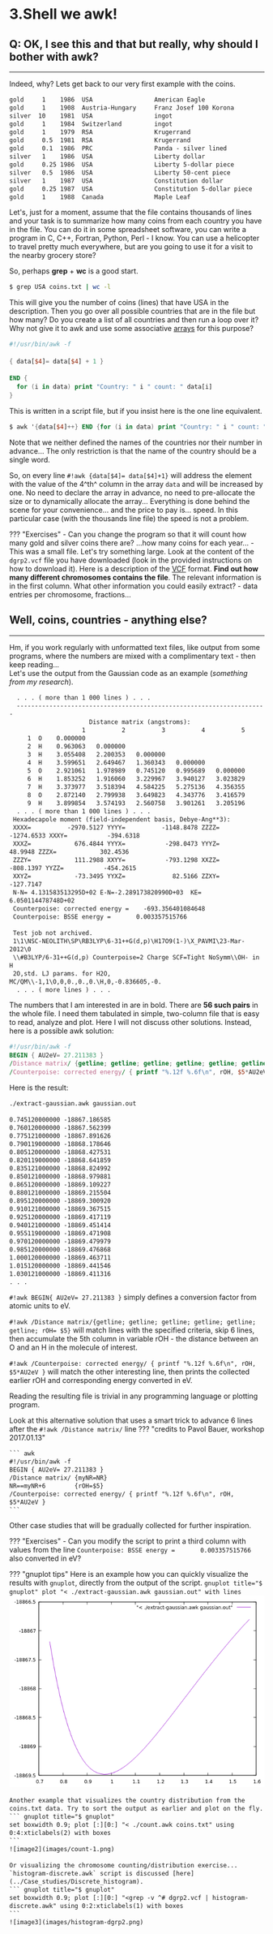 # 3.Shell we awk!

## Q: OK, I see this and that but really, why should I bother with awk?
<hr />
Indeed, why? Lets get back to our very first example with the coins.

``` text title="coins.txt"
gold     1    1986  USA                 American Eagle
gold     1    1908  Austria-Hungary     Franz Josef 100 Korona
silver  10    1981  USA                 ingot
gold     1    1984  Switzerland         ingot
gold     1    1979  RSA                 Krugerrand
gold     0.5  1981  RSA                 Krugerrand
gold     0.1  1986  PRC                 Panda - silver lined
silver   1    1986  USA                 Liberty dollar
gold     0.25 1986  USA                 Liberty 5-dollar piece
silver   0.5  1986  USA                 Liberty 50-cent piece
silver   1    1987  USA                 Constitution dollar
gold     0.25 1987  USA                 Constitution 5-dollar piece
gold     1    1988  Canada              Maple Leaf
```

Let's, just for a moment, assume that the file contains thousands of lines and your task is to summarize how many coins from each country you have in the file. 
You can do it in some spreadsheet software, you can write a program in C, C++, Fortran, Python, Perl - I know. You can use a helicopter to travel pretty much everywhere, but are you going to use it for a visit to the nearby grocery store? 

So, perhaps **grep** + **wc** is a good start. 

``` bash
$ grep USA coins.txt | wc -l
```

This will give you the number of coins (lines) that have USA in the description. Then you go over all possible countries that are in the file but how many? Do you create a list of all countries and then run a loop over it? Why not give it to awk and use some associative [arrays](http://www.gnu.org/software/gawk/manual/gawk.html#Arrays) for this purpose?

``` awk title="count.awk"
#!/usr/bin/awk -f

{ data[$4]= data[$4] + 1 }

END {
  for (i in data) print "Country: " i " count: " data[i]
}
```

This is written in a script file, but if you insist here is the one line equivalent.

``` awk
$ awk '{data[$4]++} END {for (i in data) print "Country: " i " count: " data[i]}' coins.txt
```

Note that we neither defined the names of the countries nor their number in advance... The only restriction is that the name of the country should be a single word.

So, on every line `#!awk {data[$4]= data[$4]+1}` will address the element with the value of the 4^th^ column in the array `data` and will be increased by one. No need to declare the array in advance, no need to pre-allocate the size or to dynamically allocate the array... Everything is done behind the scene for your convenience... and the price to pay is... speed. In this particular case (with the thousands line file) the speed is not a problem.

??? "Exercises"
    - Can you change the program so that it will count how many gold and silver coins there are? ...how many coins for each year...
    - This was a small file. Let's try something large. Look at the content of the `dgrp2.vcf` file you have downloaded (look in the provided instructions on how to download it). Here is a description of the [VCF](http://genome.ucsc.edu/FAQ/FAQformat.html#format10.1) format. **Find out how many different chromosomes contains the file**. The relevant information is in the first column. What other information you could easily extract? - data entries per chromosome, fractions...

## Well, coins, countries - anything else?
---
Hm, if you work regularly with unformatted text files, like output from some programs, where the numbers are mixed with a complimentary text - then keep reading...         
Let's use the output from the Gaussian code as an example (*something from my research*).

``` text hl_lines="3 9 21" title="gaussian.out"
  . . . ( more than 1 000 lines ) . . .
  ---------------------------------------------------------------------
                      Distance matrix (angstroms):
                    1          2          3          4          5
     1  O    0.000000
     2  H    0.963063   0.000000
     3  H    3.055408   2.200353   0.000000
     4  H    3.599651   2.649467   1.360343   0.000000
     5  O    2.921061   1.978989   0.745120   0.995689   0.000000
     6  H    1.853252   1.916060   3.229967   3.940127   3.023829
     7  H    3.373977   3.518394   4.584225   5.275136   4.356355
     8  O    2.872140   2.799938   3.649823   4.343776   3.416579
     9  H    3.899854   3.574193   2.560758   3.901261   3.205196
  . . . ( more than 1 000 lines ) . . .
 Hexadecapole moment (field-independent basis, Debye-Ang**3):
 XXXX=          -2970.5127 YYYY=          -1148.8478 ZZZZ=          -1274.6533 XXXY=           -394.6318
 XXXZ=            676.4844 YYYX=           -298.0473 YYYZ=             48.9948 ZZZX=            302.4536
 ZZZY=            111.2988 XXYY=           -793.1298 XXZZ=           -808.1397 YYZZ=           -454.2615
 XXYZ=            -73.3495 YYXZ=             82.5166 ZZXY=           -127.7147
 N-N= 4.131583513295D+02 E-N=-2.289173820990D+03  KE= 6.050114478748D+02
 Counterpoise: corrected energy =    -693.356401084648
 Counterpoise: BSSE energy =       0.003357515766

 Test job not archived.
 1\1\NSC-NEOLITH\SP\RB3LYP\6-31++G(d,p)\H17O9(1-)\X_PAVMI\23-Mar-2012\0
 \\#B3LYP/6-31++G(d,p) Counterpoise=2 Charge SCF=Tight NoSymm\\OH- in H
 2O,std. LJ params. for H2O, MC/QM\\-1,1\O,0,0.,0.,0.\H,0,-0.836605,-0.
  . . . ( more lines ) . . .
```
The numbers that I am interested in are in bold. There are **56 such pairs** in the whole file. I need them tabulated in simple, two-column file that is easy to read, analyze and plot. Here I will not discuss other solutions. Instead, here is a possible awk solution:

``` awk title="extract-gaussian.awk"
#!/usr/bin/awk -f
BEGIN { AU2eV= 27.211383 }
/Distance matrix/ {getline; getline; getline; getline; getline; getline; rOH= $5}
/Counterpoise: corrected energy/ { printf "%.12f %.6f\n", rOH, $5*AU2eV }
```

Here is the result:
``` hl_lines="1"
./extract-gaussian.awk gaussian.out

0.745120000000 -18867.186585
0.760120000000 -18867.562399
0.775121000000 -18867.891626
0.790119000000 -18868.178646
0.805120000000 -18868.427531
0.820119000000 -18868.641859
0.835121000000 -18868.824992
0.850121000000 -18868.979881
0.865120000000 -18869.109227
0.880121000000 -18869.215504
0.895120000000 -18869.300920
0.910121000000 -18869.367515
0.925120000000 -18869.417119
0.940121000000 -18869.451414
0.955119000000 -18869.471908
0.970120000000 -18869.479979
0.985120000000 -18869.476868
1.000120000000 -18869.463711
1.015120000000 -18869.441546
1.030121000000 -18869.411316
. . .
```

`#!awk BEGIN{ AU2eV= 27.211383 }` simply defines a conversion factor from atomic units to eV.

`#!awk /Distance matrix/{getline; getline; getline; getline; getline; getline; rOH= $5}` will match lines with the specified criteria, skip 6 lines, then accumulate the 5th column in variable rOH - the distance between an O and an H in the molecule of interest.

`#!awk /Counterpoise: corrected energy/ { printf "%.12f %.6f\n", rOH, $5*AU2eV }` will match the other interesting line, then prints the collected earlier rOH and corresponding energy converted in eV.

Reading the resulting file is trivial in any programming language or plotting program.

Look at this alternative solution that uses a smart trick to advance 6 lines after the `#!awk /Distance matrix/` line 
??? "credits to Pavol Bauer, workshop 2017.01.13"

    ``` awk
    #!/usr/bin/awk -f
    BEGIN { AU2eV= 27.211383 }
    /Distance matrix/ {myNR=NR}
    NR==myNR+6        {rOH=$5}
    /Counterpoise: corrected energy/ { printf "%.12f %.6f\n", rOH, $5*AU2eV }
    ```
Other case studies that will be gradually collected for further inspiration.

??? "Exercises"
    - Can you modify the script to print a third column with values from the line `Counterpoise: BSSE energy =       0.003357515766` also converted in eV?

??? "gnuplot tips"
    Here is an example how you can quickly visualize the results with `gnuplot`, directly from the output of the script.
    ``` gnuplot title="$ gnuplot"
    plot "< ./extract-gaussian.awk gaussian.out" with lines
    ```
    ![image1](images/extract-gaussian.png)

    Another example that visualizes the country distribution from the coins.txt data. Try to sort the output as earlier and plot on the fly.
    ``` gnuplot title="$ gnuplot"
    set boxwidth 0.9; plot [:][0:] "< ./count.awk coins.txt" using 0:4:xticlabels(2) with boxes
    ```
    ![image2](images/count-1.png)

    Or visualizing the chromosome counting/distribution exercise... `histogram-discrete.awk` script is discussed [here](../Case_studies/Discrete_histogram).
    ``` gnuplot title="$ gnuplot"
    set boxwidth 0.9; plot [:][0:] "<grep -v ^# dgrp2.vcf | histogram-discrete.awk" using 0:2:xticlabels(1) with boxes
    ```
    ![image3](images/histogram-dgrp2.png)